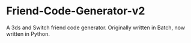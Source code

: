 # Friend-Code-Generator-v2
A 3ds and Switch friend code generator. Originally written in Batch, now written in Python.
